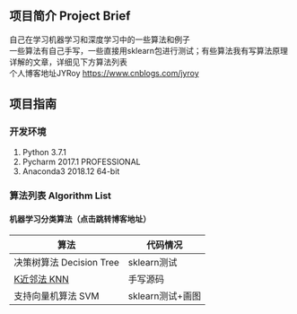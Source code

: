 ## 项目简介 Project Brief
自己在学习机器学习和深度学习中的一些算法和例子  
一些算法有自己手写，一些直接用sklearn包进行测试；有些算法我有写算法原理详解的文章，详细见下方算法列表  
个人博客地址JYRoy https://www.cnblogs.com/jyroy

## 项目指南
### 开发环境
1. Python 3.7.1
2. Pycharm 2017.1 PROFESSIONAL
3. Anaconda3 2018.12 64-bit  
### 算法列表 Algorithm List
#### 机器学习分类算法（点击跳转博客地址）

算法 | 代码情况
---|---
决策树算法 Decision Tree | sklearn测试
[K近邻法 KNN](https://www.cnblogs.com/jyroy/p/9427977.html/) | 手写源码
支持向量机算法 SVM | sklearn测试+画图  
  
